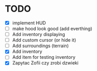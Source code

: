 # TODO
- [x] implement HUD
- [ ] make hood look good (add everthing)
- [ ] Add inventory displaying
- [ ] Add custom cursor (or hide it)
- [ ] Add surroundings (terrain)
- [x] Add inventory
- [ ] Add item for testing inventory
- [x] Zapytac Zofii czy zrobi dzwieki
